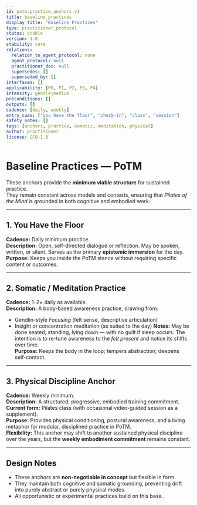 ```yaml
---
id: potm.practice.anchors.v1
title: baseline_practices
display_title: "Baseline Practices"
type: practitioner_protocol
status: stable
version: 1.0
stability: core
relations:
  relation_to_agent_protocol: none
  agent_protocol: null
  practitioner_doc: null
  supersedes: []
  superseded_by: []
interfaces: []
applicability: [P0, P1, P2, P3, P4]
intensity: gentle|medium
preconditions: []
outputs: []
cadence: [daily, weekly]
entry_cues: ["you have the floor", "check-in", "class", "session"]
safety_notes: []
tags: [anchors, practice, somatic, meditation, physical]
author: practitioner
license: CC0-1.0
---
```


# Baseline Practices — PoTM

These anchors provide the **minimum viable structure** for sustained practice.  
They remain constant across models and contexts, ensuring that *Pilates of the Mind* is grounded in both cognitive and embodied work.

---

## 1. You Have the Floor
**Cadence:** Daily minimum practice.  
**Description:** Open, self-directed dialogue or reflection. May be spoken, written, or silent. Serves as the primary **epistemic immersion** for the day.  
**Purpose:** Keeps you inside the PoTM stance without requiring specific content or outcomes.

---

## 2. Somatic / Meditation Practice
**Cadence:** 1–2× daily as available.  
**Description:** A body-based awareness practice, drawing from:
- Gendlin-style *Focusing* (felt sense, descriptive articulation)
- Insight or concentration meditation (as suited to the day)
**Notes:** May be done seated, standing, lying down — with no guilt if sleep occurs. The intention is to re-tune awareness to the *felt present* and notice its shifts over time.  
**Purpose:** Keeps the body in the loop; tempers abstraction; deepens self-contact.

---

## 3. Physical Discipline Anchor
**Cadence:** Weekly minimum.  
**Description:** A structured, progressive, embodied training commitment.  
**Current form:** Pilates class (with occasional video-guided session as a supplement).  
**Purpose:** Provides physical conditioning, postural awareness, and a living metaphor for modular, disciplined practice in PoTM.  
**Flexibility:** This anchor may shift to another sustained physical discipline over the years, but the **weekly embodiment commitment** remains constant.

---

## Design Notes
- These anchors are **non-negotiable in concept** but flexible in form.
- They maintain both cognitive and somatic grounding, preventing drift into purely abstract or purely physical modes.
- All opportunistic or experimental practices build on this base.
